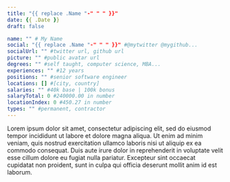 ```yaml
---
title: "{{ replace .Name "-" " " }}"
date: {{ .Date }}
draft: false

name: "" # My Name
social: "{{ replace .Name "-" " " }}" #@mytwitter @mygithub...
socialUrl: "" #twitter url, github url
picture: "" #public avatar url
degrees: "" #self taught, computer science, MBA...
experiences: "" #12 years
positions: "" #senior software engineer
locations: [] #[city, country]
salaries: "" #40k base | 100k bonus
salaryTotal: 0 #240000.00 in number
locationIndex: 0 #450.27 in number
types: "" #permanent, contractor 
---
```

<!-- how do i get here -->
Lorem ipsum dolor sit amet, consectetur adipiscing elit, sed do eiusmod tempor incididunt ut labore et dolore magna aliqua. Ut enim ad minim veniam, quis nostrud exercitation ullamco laboris nisi ut aliquip ex ea commodo consequat. Duis aute irure dolor in reprehenderit in voluptate velit esse cillum dolore eu fugiat nulla pariatur. Excepteur sint occaecat cupidatat non proident, sunt in culpa qui officia deserunt mollit anim id est laborum.